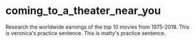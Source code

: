 # coming_to_a_theater_near_you
Research the worldwide earnings of the top 10 movies from 1975-2018. 
This is veronica's practice sentence.
This is matty's practice sentence. 